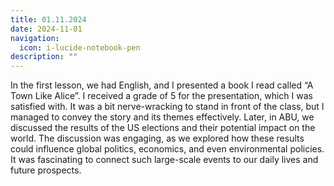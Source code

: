 ```yaml
---
title: 01.11.2024
date: 2024-11-01
navigation:
  icon: i-lucide-notebook-pen
description: ""
---
```


In the first lesson, we had English, and I presented a book I read called “A Town Like Alice”. I received a grade of 5 for the presentation, which I was satisfied with. It was a bit nerve-wracking to stand in front of the class, but I managed to convey the story and its themes effectively. Later, in ABU, we discussed the results of the US elections and their potential impact on the world. The discussion was engaging, as we explored how these results could influence global politics, economics, and even environmental policies. It was fascinating to connect such large-scale events to our daily lives and future prospects.


